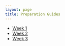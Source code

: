 ```yaml
---
layout: page
title: Preparation Guides
---
```


* [Week 1](/prep/prep01)
* [Week 2](/prep/prep02)
* [Week 3](/prep/prep03)
